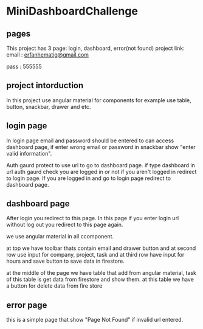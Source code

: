 # MiniDashboardChallenge

## pages
This project has 3 page: login, dashboard, error(not found)
project link: 
email : erfanhematig@gmail.com

pass  : 555555

## project intorduction 
In this project use angular material for components for example use table, button, snackbar, drawer and etc.

## login page
In login page email and password should be entered to can access dashboard page, if enter wrong email or password in snackbar show "enter valid information".

Auth gaurd protect to use url to go to dashboard page. if type dashboard in url auth gaurd check you are logged in or not if you aren't logged in redirect to login page.
If you are logged in and go to login page redirect to dashboard page.

## dashboard page
After login you redirect to this page. In this page if you enter login url without log out you redirect to this page again.

we use angular material in all ccomponent.

at top we have toolbar thats contain email and drawer button and at second row use input for company, project, task and at third row have input for hours and save button to save data in firestore.

at the middle of the page we have table that add from angular material, task of this table is get data from firestore and show them. at this table we have a button for delete data from fire store

## error page
this is a simple page that show "Page Not Found" if invalid url entered.

